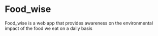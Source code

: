 # Food_wise
Food_wise is a web app that provides awareness on the environmental impact of the food we eat on a daily basis
